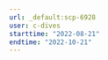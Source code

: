 ```yaml
---
url: _default:scp-6928
user: c-dives
starttime: "2022-08-21"
endtime: "2022-10-21"
---
```

<reserve />